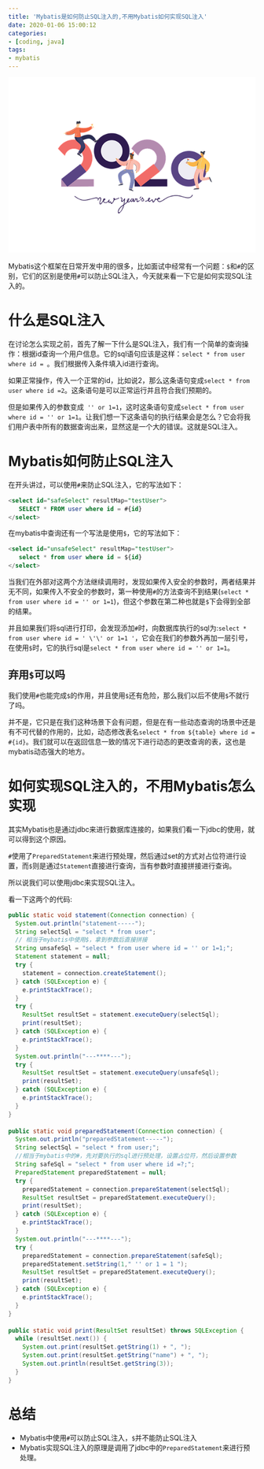 ```yaml
---
title: 'Mybatis是如何防止SQL注入的,不用Mybatis如何实现SQL注入'
date: 2020-01-06 15:00:12
categories:
- [coding, java]
tags: 
- mybatis
---
```


![](https://raw.githubusercontent.com/liunaijie/images/master/happy-new-year-4718894_640.png)

Mybatis这个框架在日常开发中用的很多，比如面试中经常有一个问题：`$`和`#`的区别，它们的区别是使用`#`可以防止SQL注入，今天就来看一下它是如何实现SQL注入的。

# 什么是SQL注入

在讨论怎么实现之前，首先了解一下什么是SQL注入，我们有一个简单的查询操作：根据id查询一个用户信息。它的sql语句应该是这样：`select * from user where id = `。我们根据传入条件填入id进行查询。

如果正常操作，传入一个正常的id，比如说2，那么这条语句变成`select * from user where id =2`。这条语句是可以正常运行并且符合我们预期的。

但是如果传入的参数变成` '' or 1=1`，这时这条语句变成`select * from user where id = '' or 1=1`。让我们想一下这条语句的执行结果会是怎么？它会将我们用户表中所有的数据查询出来，显然这是一个大的错误。这就是SQL注入。

<!--more-->

# Mybatis如何防止SQL注入

在开头讲过，可以使用`#`来防止SQL注入，它的写法如下：

```sql
<select id="safeSelect" resultMap="testUser">
   SELECT * FROM user where id = #{id}
</select>
```

在mybatis中查询还有一个写法是使用`$`，它的写法如下：

```sql
<select id="unsafeSelect" resultMap="testUser">
   select * from user where id = ${id}
</select>
```

当我们在外部对这两个方法继续调用时，发现如果传入安全的参数时，两者结果并无不同，如果传入不安全的参数时，第一种使用`#`的方法查询不到结果(`select * from user where id = '' or 1=1`)，但这个参数在第二种也就是`$`下会得到全部的结果。

并且如果我们将sql进行打印，会发现添加`#`时，向数据库执行的sql为:`select * from user where id = ' \'\' or 1=1 '`，它会在我们的参数外再加一层引号，在使用`$`时，它的执行sql是`select * from user where id = '' or 1=1`。

## 弃用`$`可以吗

我们使用`#`也能完成`$`的作用，并且使用`$`还有危险，那么我们以后不使用`$`不就行了吗。

并不是，它只是在我们这种场景下会有问题，但是在有一些动态查询的场景中还是有不可代替的作用的，比如，动态修改表名`select * from ${table} where id = #{id}`。我们就可以在返回信息一致的情况下进行动态的更改查询的表，这也是mybatis动态强大的地方。

# 如何实现SQL注入的，不用Mybatis怎么实现

其实Mybatis也是通过jdbc来进行数据库连接的，如果我们看一下jdbc的使用，就可以得到这个原因。

`#`使用了`PreparedStatement`来进行预处理，然后通过set的方式对占位符进行设置，而`$`则是通过`Statement`直接进行查询，当有参数时直接拼接进行查询。

所以说我们可以使用jdbc来实现SQL注入。

看一下这两个的代码:

```java
public static void statement(Connection connection) {
  System.out.println("statement-----");
  String selectSql = "select * from user";
  // 相当于mybatis中使用$，拿到参数后直接拼接
  String unsafeSql = "select * from user where id = '' or 1=1;";
  Statement statement = null;
  try {
    statement = connection.createStatement();
  } catch (SQLException e) {
    e.printStackTrace();
  }
  try {
    ResultSet resultSet = statement.executeQuery(selectSql);
    print(resultSet);
  } catch (SQLException e) {
    e.printStackTrace();
  }
  System.out.println("---****---");
  try {
    ResultSet resultSet = statement.executeQuery(unsafeSql);
    print(resultSet);
  } catch (SQLException e) {
    e.printStackTrace();
  }
}

public static void preparedStatement(Connection connection) {
  System.out.println("preparedStatement-----");
  String selectSql = "select * from user;";
  //相当于mybatis中的#，先对要执行的sql进行预处理，设置占位符，然后设置参数
  String safeSql = "select * from user where id =?;";
  PreparedStatement preparedStatement = null;
  try {
    preparedStatement = connection.prepareStatement(selectSql);
    ResultSet resultSet = preparedStatement.executeQuery();
    print(resultSet);
  } catch (SQLException e) {
    e.printStackTrace();
  }
  System.out.println("---****---");
  try {
    preparedStatement = connection.prepareStatement(safeSql);
    preparedStatement.setString(1," '' or 1 = 1 ");
    ResultSet resultSet = preparedStatement.executeQuery();
    print(resultSet);
  } catch (SQLException e) {
    e.printStackTrace();
  }
}

public static void print(ResultSet resultSet) throws SQLException {
  while (resultSet.next()) {
    System.out.print(resultSet.getString(1) + ", ");
    System.out.print(resultSet.getString("name") + ", ");
    System.out.println(resultSet.getString(3));
  }
}
```

# 总结

- Mybatis中使用`#`可以防止SQL注入，`$`并不能防止SQL注入
- Mybatis实现SQL注入的原理是调用了jdbc中的`PreparedStatement`来进行预处理。